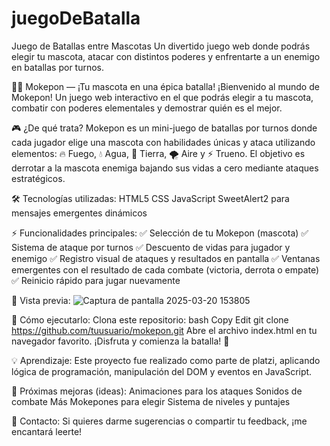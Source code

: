 # juegoDeBatalla
Juego de Batallas entre Mascotas Un divertido juego web donde podrás elegir tu mascota, atacar con distintos poderes y enfrentarte a un enemigo en batallas por turnos.

🐾✨ Mokepon — ¡Tu mascota en una épica batalla!
¡Bienvenido al mundo de Mokepon!
Un juego web interactivo en el que podrás elegir a tu mascota, combatir con poderes elementales y demostrar quién es el mejor.

🎮 ¿De qué trata?
Mokepon es un mini-juego de batallas por turnos donde cada jugador elige una mascota con habilidades únicas y ataca utilizando elementos:
🔥 Fuego, 💧 Agua, 🌋 Tierra, 🌪️ Aire y ⚡ Trueno.
El objetivo es derrotar a la mascota enemiga bajando sus vidas a cero mediante ataques estratégicos.

🛠️ Tecnologías utilizadas:
HTML5
CSS
JavaScript
SweetAlert2 para mensajes emergentes dinámicos

⚡ Funcionalidades principales:
✅ Selección de tu Mokepon (mascota)
✅ Sistema de ataque por turnos
✅ Descuento de vidas para jugador y enemigo
✅ Registro visual de ataques y resultados en pantalla
✅ Ventanas emergentes con el resultado de cada combate (victoria, derrota o empate)
✅ Reinicio rápido para jugar nuevamente

📸 Vista previa:
![Captura de pantalla 2025-03-20 153805](https://github.com/user-attachments/assets/1d6d25d9-fe79-47a3-9a10-ff789c10b639)

🚀 Cómo ejecutarlo:
Clona este repositorio:
bash
Copy
Edit
git clone https://github.com/tuusuario/mokepon.git
Abre el archivo index.html en tu navegador favorito.
¡Disfruta y comienza la batalla! 🐾

💡 Aprendizaje:
Este proyecto fue realizado como parte de platzi, aplicando lógica de programación, manipulación del DOM y eventos en JavaScript.

🎯 Próximas mejoras (ideas):
Animaciones para los ataques
Sonidos de combate
Más Mokepones para elegir
Sistema de niveles y puntajes

📩 Contacto:
Si quieres darme sugerencias o compartir tu feedback, ¡me encantará leerte!

